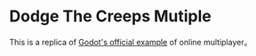 # Dodge The Creeps Mutiple

This is a replica of [Godot's official example](https://docs.godotengine.org/en/stable/getting_started/first_2d_game/index.html) of online multiplayer。
